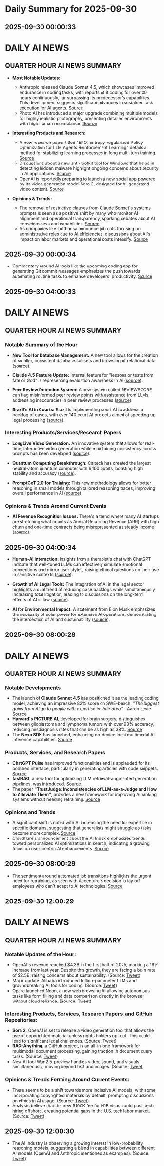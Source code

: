 # Daily Summary for 2025-09-30

## 2025-09-30 00:00:33

# DAILY AI NEWS

## QUARTER HOUR AI NEWS SUMMARY
- **Most Notable Updates:**
  - Anthropic released Claude Sonnet 4.5, which showcases improved endurance in coding tasks, with reports of it coding for over 30 hours continuously, far surpassing its predecessor's capabilities. This development suggests significant advances in sustained task execution for AI agents. [Source](https://x.com/i/web/status/1972759963003291513)
  - Photo AI has introduced a major upgrade combining multiple models for highly realistic photography, presenting detailed environments with high human resemblance. [Source](https://x.com/i/web/status/1972813322706981224)

- **Interesting Products and Research:**
  - A new research paper titled "EPO: Entropy-regularized Policy Optimization for LLM Agents Reinforcement Learning" details a method for stabilizing learning processes in long multi-turn training. [Source](https://x.com/i/web/status/1972804349697868077)
  - Discussions about a new anti-rootkit tool for Windows that helps in detecting hidden malware highlight ongoing concerns about security in AI applications. [Source](https://x.com/i/web/status/1972811670624809437)
  - OpenAI is reportedly preparing to launch a new social app powered by its video generation model Sora 2, designed for AI-generated video content. [Source](https://x.com/i/web/status/1972759090892845084)

- **Opinions & Trends:**
  - The removal of restrictive clauses from Claude Sonnet's systems prompts is seen as a positive shift by many who monitor AI alignment and operational transparency, sparking debates about AI consciousness and capabilities. [Source](https://x.com/i/web/status/1972811795472470484)
  - As companies like Lufthansa announce job cuts focusing on administrative roles due to AI efficiencies, discussions about AI's impact on labor markets and operational costs intensify. [Source](https://x.com/i/web/status/1972758607965179951)

## 2025-09-30 00:00:34

- Commentary around AI tools like the upcoming coding app for generating Git commit messages emphasizes the push towards automating routine tasks to enhance developers’ productivity. [Source](https://x.com/i/web/status/1972788695192289372)

## 2025-09-30 04:00:33

# DAILY AI NEWS

## QUARTER HOUR AI NEWS SUMMARY

### Notable Summary of the Hour
- **New Tool for Database Management:** A new tool allows for the creation of smaller, consistent database subsets and browsing of relational data ([source](https://x.com/i/web/status/1972873076481118459)).

- **Claude 4.5 Feature Update:** Internal feature for "lessons or tests from fate or God" is representing evaluation awareness in AI ([source](https://x.com/i/web/status/1972868468803326050)).

- **Peer Review Detection System:** A new system called REVIEWSCORE can flag misinformed peer review points with assistance from LLMs, addressing inaccuracies in peer review processes ([source](https://x.com/i/web/status/1972859697544999173)).

- **Brazil’s AI in Courts:** Brazil is implementing court AI to address a backlog of cases, with over 140 court AI projects aimed at speeding up legal processing ([source](https://x.com/i/web/status/1972830252729581854)).

### Interesting Products/Services/Research Papers
- **LongLive Video Generation:** An innovative system that allows for real-time, interactive video generation while maintaining consistency across prompts has been developed ([source](https://x.com/i/web/status/1972825219418009734)).

- **Quantum Computing Breakthrough:** Caltech has created the largest neutral-atom quantum computer with 6,100 qubits, boasting high stability and accuracy ([source](https://x.com/i/web/status/1972820151226503641)).

- **PromptCoT 2.0 for Training:** This new methodology allows for better reasoning in small models through tailored reasoning traces, improving overall performance in AI ([source](https://x.com/i/web/status/1972820186408579343)).

### Opinions & Trends Around Current Events
- **AI Revenue Recognition Issues:** There's a trend where many AI startups are stretching what counts as Annual Recurring Revenue (ARR) with high churn and one-time contracts being misrepresented as steady income ([source](https://x.com/i/web/status/1972866239723610290)).

## 2025-09-30 04:00:34

- **Human-AI Interaction:** Insights from a therapist's chat with ChatGPT indicate that well-tuned LLMs can effectively simulate emotional connections and mirror user styles, raising ethical questions on their use in sensitive contexts ([source](https://x.com/i/web/status/1972849630254960930)). 

- **Growth of AI Legal Tools:** The integration of AI in the legal sector highlights a dual trend of reducing case backlogs while simultaneously increasing total litigation, leading to discussions on the long-term effects of AI in law ([source](https://x.com/i/web/status/1972830252729581854)).

- **AI for Environmental Impact:** A statement from Elon Musk emphasizes the necessity of solar power for extensive AI operations, demonstrating the intersection of AI and sustainability ([source](https://x.com/i/web/status/1972821596990792081)).

## 2025-09-30 08:00:28

# DAILY AI NEWS

## QUARTER HOUR AI NEWS SUMMARY

### Notable Developments
- The launch of **Claude Sonnet 4.5** has positioned it as the leading coding model, achieving an impressive 82% score on SWE-bench. *"The biggest gains from AI go to people with expertise in their area"* - Aaron Levie. [Source](https://x.com/i/web/status/1972923792088580295)
- **Harvard's PICTURE AI**, developed for brain surgery, distinguishes between glioblastoma and lymphoma tumors with over 98% accuracy, reducing misdiagnosis rates that can be as high as 38%. [Source](https://x.com/i/web/status/1972911034907455995)
- The **Nexa SDK** has launched, enhancing on-device local multimodal AI inference capabilities. [Source](https://x.com/i/web/status/1972892372930535746)

### Products, Services, and Research Papers
- **ChatGPT Pulse** has improved functionalities and is applauded for its polished interface, particularly in generating articles with code snippets. [Source](https://x.com/i/web/status/1972909599444348962)
- **fastRAG**, a new tool for optimizing LLM retrieval-augmented generation pipelines, was introduced. [Source](https://x.com/i/web/status/1972911305053880354)
- The paper **"TrustJudge: Inconsistencies of LLM-as-a-Judge and How to Alleviate Them"**, provides a new framework for improving AI ranking systems without needing retraining. [Source](https://x.com/i/web/status/1972891154023612526)

### Opinions and Trends
- A significant shift is noted with AI increasing the need for expertise in specific domains, suggesting that generalists might struggle as tasks become more complex. [Source](https://x.com/i/web/status/1972923792088580295)
- Cloudflare's announcement about the AI Index emphasizes trends toward personalized AI optimizations in search, indicating a growing focus on user-centric AI enhancements. [Source](https://x.com/i/web/status/1972911024467804212)

## 2025-09-30 08:00:29

- The sentiment around automated job transitions highlights the urgent need for retraining, as seen with Accenture's decision to lay off employees who can't adapt to AI technologies. [Source](https://x.com/i/web/status/1972891682606891032)

## 2025-09-30 12:00:29

# DAILY AI NEWS

## QUARTER HOUR AI NEWS SUMMARY

### Notable Updates of the Hour:
- OpenAI's revenue reached $4.3B in the first half of 2025, marking a 16% increase from last year. Despite this growth, they are facing a burn rate of $2.5B, raising concerns about sustainability. (Source: [Tweet](https://x.com/i/web/status/1972976812545180124))
- Major update: Alibaba introduced trillion-parameter LLMs and groundbreaking AI tools for coding. (Source: [Tweet](https://x.com/i/web/status/1972988190022893595))
- Opera launched Neon, a new web browsing AI allowing autonomous tasks like form filling and data comparison directly in the browser without cloud reliance. (Source: [Tweet](https://x.com/i/web/status/1972976289037324506))

### Interesting Products, Services, Research Papers, and GitHub Repositories:
- **Sora 2**: OpenAI is set to release a video generation tool that allows the use of copyrighted material unless rights holders opt out. This could lead to significant legal challenges. (Source: [Tweet](https://x.com/i/web/status/1972982253719302319))
- **RAG-Anything**, a GitHub project, is an all-in-one framework for multimodal document processing, gaining traction in document query tasks. (Source: [Tweet](https://x.com/i/web/status/1972955985112142182))
- New AI tool Wan2.5-preview handles video, sound, and visuals simultaneously, moving beyond text and images. (Source: [Tweet](https://x.com/i/web/status/1972990802948407327))

### Opinions & Trends Forming Around Current Events:
- There seems to be a shift towards more inclusive AI models, with some incorporating copyrighted materials by default, prompting discussions on ethics in AI usage. (Source: [Tweet](https://x.com/i/web/status/1972977836454547793))
- Analysts believe that the new $100K fee for H1B visas could push tech hiring offshore, creating potential gaps in the U.S. tech labor market. (Source: [Tweet](https://x.com/i/web/status/1972952606625419685))

## 2025-09-30 12:00:30

- The AI industry is observing a growing interest in low-probability reasoning models, suggesting a blend in capabilities between different AI models (OpenAI and Anthropic mentioned as examples). (Source: [Tweet](https://x.com/i/web/status/1972936008623882567))


